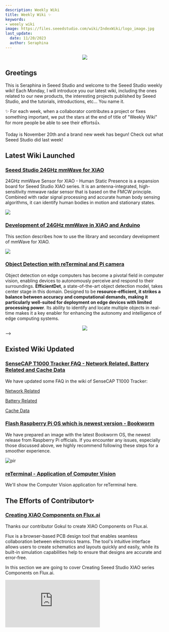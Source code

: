 ```yaml
---
description: Weekly Wiki
title: Weekly Wiki ✨
keywords:
- weeely wiki
image: https://files.seeedstudio.com/wiki/IndexWiki/logo_image.jpg
last_update:
  date: 11/20/2023
  author: Seraphina
---
```


<div align="center"><img width={1000} src="https://files.seeedstudio.com/wiki/IndexWiki/logo.png" /></div>

## Greetings

This is Seraphina in Seeed Studio and welcome to the Seeed Studio weekly wiki! Each Monday, I will introduce you our latest wiki, including the ones related to our new products, the interesting projects published by Seeed Studio, and the tutorials, introductions, etc... You name it.

✨ For each week, when a collaborator contributes a project or fixes something important, we put the stars at the end of title of "Weekly Wiki" for more people be able to see their efforts👍.

Today is November 20th and a brand new week has begun! Check out what Seeed Studio did last week!

## Latest Wiki Launched

### [Seeed Studio 24GHz mmWave for XIAO](https://wiki.seeedstudio.com/mmwave_for_xiao/)

24GHz mmWave Sensor for XIAO - Human Static Presence is a expansion board for Seeed Studio XIAO series. It is an antenna-integrated, high-sensitivity mmwave radar sensor that is based on the FMCW principle. Combined with radar signal processing and accurate human body sensing algorithms, it can identify human bodies in motion and stationary states.

<div style={{textAlign:'center'}}><img src="https://files.seeedstudio.com/wiki/mmwave-for-xiao/1.png" style={{width:300, height:'auto'}}/></div>

### [Development of 24GHz mmWave in XIAO and Arduino](https://wiki.seeedstudio.com/mmwave_for_xiao_arduino/)


This section describes how to use the library and secondary development of mmWave for XIAO.

<div style={{textAlign:'center'}}><img src="https://files.seeedstudio.com/wiki/mmwave-for-xiao/5.png" style={{width:800, height:'auto'}}/></div>





### [Object Detection with reTerminal and Pi camera](https://wiki.seeedstudio.com/reTerminal_DM_Object_detection/)



Object detection on edge computers has become a pivotal field in computer vision, enabling devices to autonomously perceive and respond to their surroundings. **EfficientDet**, a state-of-the-art object detection model, takes center stage in this domain. Designed to be **resource-efficient, it strikes a balance between accuracy and computational demands, making it particularly well-suited for deployment on edge devices with limited processing power**.  Its ability to identify and locate multiple objects in real-time makes it a key enabler for enhancing the autonomy and intelligence of edge computing systems.


<center><img width={1000} src="https://files.seeedstudio.com/wiki/ReTerminal/opencv/objectdetection2.gif" /></center> -->



## Existed Wiki Updated

### [SenseCAP T1000 Tracker FAQ - Network Related, Battery Related and Cache Data](https://wiki.seeedstudio.com/faq_for_SenseCAP_T1000/#network-related)

We have updated some FAQ in the wiki of SenseCAP T1000 Tracker:

[Network Related](https://wiki.seeedstudio.com/faq_for_SenseCAP_T1000/#integration)

[Battery Related](https://wiki.seeedstudio.com/faq_for_SenseCAP_T1000/#battery-related)

[Cache Data](https://wiki.seeedstudio.com/faq_for_SenseCAP_T1000/#cache-data)



### [Flash Raspberry Pi OS which is newest version - Bookworm](https://wiki.seeedstudio.com/Jetson_Xavier_AGX_H01_Driver_Installation/#driver-required)


We have prepared an image with the latest Bookworm OS, the newest release from Raspberry Pi officials. If you encounter any issues, especially those discussed above, we highly recommend following these steps for a smoother experience.

<p style={{textAlign: 'center'}}><img src="https://files.seeedstudio.com/wiki/ReTerminal/RPiOS_Images/2023_11_15_bookworm_64_reTerminal/bookworm.jpeg" alt="pir" width={600} height="auto" /></p>


### [reTerminal - Application of Computer Vision](https://wiki.seeedstudio.com/reTerminal_Intro/#computer-vision)


We'll show the Computer Vision application for reTerminal here.




## The Efforts of Contributor✨

### [Creating XIAO Components on Flux.ai](https://wiki.seeedstudio.com/PCB_Design_XIAO/)


Thanks our contributor Gokul to create XIAO Components on Flux.ai. 

Flux is a browser-based PCB design tool that enables seamless collaboration between electronics teams. The tool's intuitive interface allows users to create schematics and layouts quickly and easily, while its built-in simulation capabilities help to ensure that designs are accurate and error-free.

In this section we are going to cover Creating Seeed Studio XIAO series Components on Flux.ai.

<iframe width={560} height={315} src="https://www.youtube.com/embed/5cGg5n6sXJE?si=nSYvVSl-q3axb4Ss" title="YouTube video player" frameBorder={0} allow="accelerometer; autoplay; clipboard-write; encrypted-media; gyroscope; picture-in-picture; web-share" allowFullScreen />


<!-- - Check on [GitHub](https://github.com/orgs/Seeed-Studio/projects/6) for more information.
- We will be really appreciate if you can [share your ideas](https://github.com/orgs/Seeed-Studio/projects/6?pane=issue&itemId=35179519) with us!  -->


## Past Weekly wiki

- [weekly wiki on 2.27th](/Seeed_Elderly/weekly_wiki/wiki227)
- [weekly wiki on 3.06th](/Seeed_Elderly/weekly_wiki/wiki306)
- [weekly wiki on 3.13th](/Seeed_Elderly/weekly_wiki/wiki313)
- [weekly wiki on 3.20th](/Seeed_Elderly/weekly_wiki/wiki320)
- [weekly wiki on 3.27th](/Seeed_Elderly/weekly_wiki/wiki327)
- [weekly wiki on 4.03rd](/Seeed_Elderly/weekly_wiki/wiki403)
- [weekly wiki on 4.10th](/Seeed_Elderly/weekly_wiki/wiki410)
- [weekly wiki on 4.17th](/Seeed_Elderly/weekly_wiki/wiki417)
- [weekly wiki on 4.24th](/Seeed_Elderly/weekly_wiki/wiki424)
- [weekly wiki on 5.15th](/Seeed_Elderly/weekly_wiki/wiki515)
- [weekly wiki on 5.22nd](/Seeed_Elderly/weekly_wiki/wiki522)
- [weekly wiki on 5.29th](/Seeed_Elderly/weekly_wiki/wiki529)
- [weekly wiki on 6.05th](/Seeed_Elderly/weekly_wiki/wiki605)
- [weekly wiki on 6.12th](/Seeed_Elderly/weekly_wiki/wiki612)
- [weekly wiki on 6.19th](/Seeed_Elderly/weekly_wiki/wiki619)
- [weekly wiki on 7.03th](/Seeed_Elderly/weekly_wiki/wiki703)
- [weekly wiki on 7.10th](/Seeed_Elderly/weekly_wiki/wiki710)
- [weekly wiki on 7.17th](/Seeed_Elderly/weekly_wiki/wiki717)
- [weekly wiki on 7.24th](/Seeed_Elderly/weekly_wiki/wiki724)
- [weekly wiki on 7.31th](/Seeed_Elderly/weekly_wiki/wiki731)
- [weekly wiki on 8.07th](/Seeed_Elderly/weekly_wiki/wiki807)
- [weekly wiki on 8.21st](/Seeed_Elderly/weekly_wiki/wiki821)
- [weekly wiki on 8.28th](/Seeed_Elderly/weekly_wiki/wiki828)
- [weekly wiki on 9.11st](/Seeed_Elderly/weekly_wiki/wiki911)
- [weekly wiki on 9.18th](/Seeed_Elderly/weekly_wiki/wiki918)
- [weekly wiki on 9.25th](/Seeed_Elderly/weekly_wiki/wiki925)
- [weekly wiki on 10.9th](/Seeed_Elderly/weekly_wiki/wiki1009)
- [weekly wiki on 10.16th](/Seeed_Elderly/weekly_wiki/wiki1016)
- [weekly wiki on 10.23th](/Seeed_Elderly/weekly_wiki/wiki1023)
- [weekly wiki on 10.30th](/Seeed_Elderly/weekly_wiki/wiki1023)
- [weekly wiki on 11.06th](/Seeed_Elderly/weekly_wiki/wiki1023)
- [weekly wiki on 11.13th](/Seeed_Elderly/weekly_wiki/wiki1023)